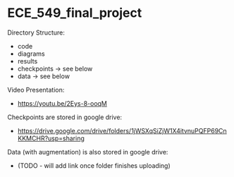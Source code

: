 # ECE_549_final_project

Directory Structure:
- code
- diagrams
- results
- checkpoints -> see below
- data -> see below

Video Presentation:
- https://youtu.be/2Eys-8-ooqM

Checkpoints are stored in google drive: 
- https://drive.google.com/drive/folders/1jWSXqSiZjW1X4itvnuPQFP69CnKKMCHR?usp=sharing

Data (with augmentation) is also stored in google drive:
- (TODO - will add link once folder finishes uploading)
